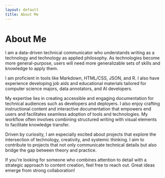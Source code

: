 ```yaml
---
layout: default
title: About Me
---
```


# About Me

I am a data-driven technical communicator who understands writing as a technology and technology as applied philosophy. As technologies become more general-purpose, users will need more generalizable sets of skills and knowledge to apply them.

I am proficient in tools like Markdown, HTML/CSS, JSON, and R. I also have experience developing job aids and educational materials tailored for computer science majors, data annotators, and AI developers.

My expertise lies in creating accessible and engaging documentation for technical audiences such as developers and deployers. I also enjoy crafting instructional content and interactive documentation that empowers end users and facilitates seamless adoption of tools and technologies. My workflow often involves combining structured writing with visual elements to facilitate knowledge transfer.

Driven by curiosity, I am especially excited about projects that explore the intersection of technology, creativity, and systemic thinking. I aim to contribute to projects that not only communicate technical details but also bridge the gap between theory and practice. 

If you're looking for someone who combines attention to detail with a strategic approach to content creation, feel free to reach out. Great ideas emerge from strong collaboration!
